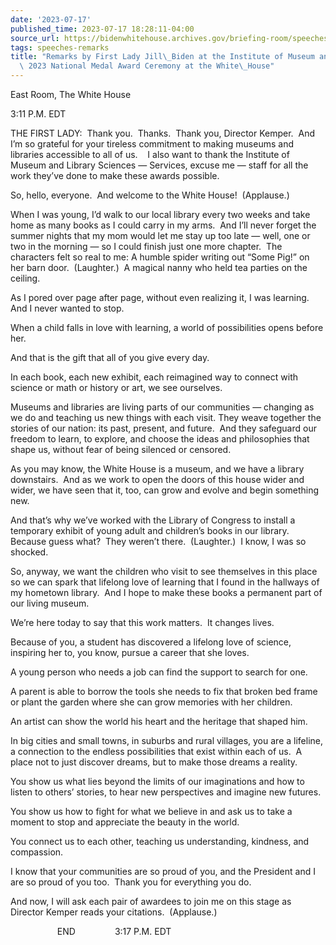 ```yaml
---
date: '2023-07-17'
published_time: 2023-07-17 18:28:11-04:00
source_url: https://bidenwhitehouse.archives.gov/briefing-room/speeches-remarks/2023/07/17/remarks-by-first-lady-jill-biden-at-the-institute-of-museum-and-library-services-2023-national-medal-award-ceremony-at-the-white-house/
tags: speeches-remarks
title: "Remarks by First Lady Jill\_Biden at the Institute of Museum and Library Services\
  \ 2023 National Medal Award Ceremony at the White\_House"
---
```

 
East Room, The White House

3:11 P.M. EDT

THE FIRST LADY:  Thank you.  Thanks.  Thank you, Director Kemper.  And
I’m so grateful for your tireless commitment to making museums and
libraries accessible to all of us.    I also want to thank the Institute
of Museum and Library Sciences — Services, excuse me — staff for all the
work they’ve done to make these awards possible.  
  
So, hello, everyone.  And welcome to the White House!  (Applause.)  
  
When I was young, I’d walk to our local library every two weeks and take
home as many books as I could carry in my arms.  And I’ll never forget
the summer nights that my mom would let me stay up too late — well, one
or two in the morning — so I could finish just one more chapter.  The
characters felt so real to me: A humble spider writing out “Some Pig!”
on her barn door.  (Laughter.)  A magical nanny who held tea parties on
the ceiling.    
  
As I pored over page after page, without even realizing it, I was
learning.  And I never wanted to stop.  
  
When a child falls in love with learning, a world of possibilities opens
before her.  
  
And that is the gift that all of you give every day.   
  
In each book, each new exhibit, each reimagined way to connect with
science or math or history or art, we see ourselves.  
  
Museums and libraries are living parts of our communities — changing as
we do and teaching us new things with each visit. They weave together
the stories of our nation: its past, present, and future.  And they
safeguard our freedom to learn, to explore, and choose the ideas and
philosophies that shape us, without fear of being silenced or
censored.  
  
As you may know, the White House is a museum, and we have a library
downstairs.  And as we work to open the doors of this house wider and
wider, we have seen that it, too, can grow and evolve and begin
something new.  
  
And that’s why we’ve worked with the Library of Congress to install a
temporary exhibit of young adult and children’s books in our library. 
Because guess what?  They weren’t there.  (Laughter.)  I know, I was so
shocked.   
  
So, anyway, we want the children who visit to see themselves in this
place so we can spark that lifelong love of learning that I found in the
hallways of my hometown library.  And I hope to make these books a
permanent part of our living museum.  
  
We’re here today to say that this work matters.  It changes lives.   
  
Because of you, a student has discovered a lifelong love of science,
inspiring her to, you know, pursue a career that she loves.   
  
A young person who needs a job can find the support to search for one.  
  
A parent is able to borrow the tools she needs to fix that broken bed
frame or plant the garden where she can grow memories with her
children.  
  
An artist can show the world his heart and the heritage that shaped
him.  
  
In big cities and small towns, in suburbs and rural villages, you are a
lifeline, a connection to the endless possibilities that exist within
each of us.  A place not to just discover dreams, but to make those
dreams a reality.  
  
You show us what lies beyond the limits of our imaginations and how to
listen to others’ stories, to hear new perspectives and imagine new
futures.  
  
You show us how to fight for what we believe in and ask us to take a
moment to stop and appreciate the beauty in the world.   
  
You connect us to each other, teaching us understanding, kindness, and
compassion.  
  
I know that your communities are so proud of you, and the President and
I are so proud of you too.  Thank you for everything you do.  
  
And now, I will ask each pair of awardees to join me on this stage as
Director Kemper reads your citations.  (Applause.)   
  
                   END                3:17 P.M. EDT
